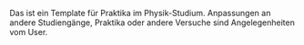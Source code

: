 Das ist ein Template für Praktika im Physik-Studium. Anpassungen an andere Studiengänge, Praktika oder andere Versuche sind Angelegenheiten vom User.
